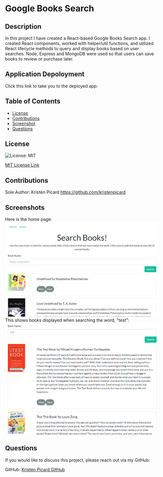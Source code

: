 # Google Books Search

## Description

In this project I have created a React-based Google Books Search app. I created React components, worked with helper/util functions, and utilized React lifecycle methods to query and display books based on user searches. Node, Express and MongoDB were used so that users can save books to review or purchase later.

## Application Depoloyment

Click this link to take you to the deployed app:

## Table of Contents

- [License](#license)
- [Contributions](#contributions)
- [Screenshot](#screenshot)
- [Questions](#questions)

## License

![License: MIT](https://img.shields.io/badge/License-MIT-yellow.svg)

[MIT License Link](https://spdx.org/licenses/MIT.html)

## Contributions

Sole Author: Kristen Picard
https://github.com/kristenpicard

## Screenshots

Here is the home page:
![Screenshot1](assets/1.png)
This shows books displayed when searching the word, "test":
![Screenshot1](assets/2.png)

## Questions

If you would like to discuss this project, please reach out via my GitHub:

GitHub: [Kristen Picard GitHub](https://github.com/kristenpicard)
